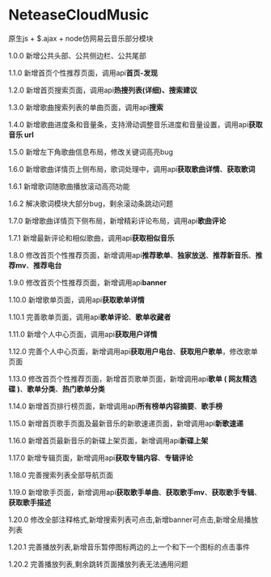 ﻿# NeteaseCloudMusic
原生js + $.ajax + node仿网易云音乐部分模块

1.0.0 新增公共头部、公共侧边栏、公共尾部

1.1.0	新增首页个性推荐页面，调用api**首页-发现**

1.2.0	新增首页搜索页面，调用api**热搜列表(详细)、搜索建议**

1.3.0 新增歌曲搜索列表的单曲页面，调用api**搜索**

1.4.0 新增歌曲进度条和音量条，支持滑动调整音乐进度和音量设置，调用api**获取音乐 url**

1.5.0 新增左下角歌曲信息布局，修改关键词高亮bug

1.6.0 新增歌曲详情页上侧布局，歌词处理中，调用api**获取歌曲详情**、**获取歌词**

1.6.1 新增歌词随歌曲播放滚动高亮功能

1.6.2 解决歌词模块大部分bug，剩余滚动条跳动问题

1.7.0 新增歌曲详情页下侧布局，新增精彩评论布局，调用api**歌曲评论**

1.7.1 新增最新评论和相似歌曲，调用api**获取相似音乐**

1.8.0 修改首页个性推荐页面，新增调用api**推荐歌单**、**独家放送**、**推荐新音乐**、**推荐mv**、**推荐电台**

1.9.0 修改首页个性推荐页面，新增调用api**banner**

1.10.0 新增歌单页面，调用api**获取歌单详情**

1.10.1 完善歌单页面，调用api**歌单评论**、**歌单收藏者**

1.11.0 新增个人中心页面，调用api**获取用户详情**

1.12.0 完善个人中心页面，新增调用api**获取用户电台**、**获取用户歌单**，修改歌单页面

1.13.0 修改首页个性推荐页面，新增首页歌单页面，新增调用api**歌单 ( 网友精选碟 )**、**歌单分类**、**热门歌单分类**

1.14.0 新增首页排行榜页面，新增调用api**所有榜单内容摘要**、**歌手榜**

1.15.0 新增首页歌手页面及最新音乐的新歌速递页面，新增调用api**新歌速递**

1.16.0 新增首页最新音乐的新碟上架页面，新增调用api**新碟上架**

1.17.0 新增专辑页面，新增调用api**获取专辑内容**、**专辑评论**

1.18.0 完善搜索列表全部导航页面

1.19.0 新增歌手页面，新增调用api**获取歌手单曲**、**获取歌手mv**、**获取歌手专辑**、**获取歌手描述**

1.20.0 修改全部注释格式,新增搜索列表可点击,新增banner可点击,新增全局播放列表

1.20.1 完善播放列表,新增音乐暂停图标两边的上一个和下一个图标的点击事件

1.20.2 完善播放列表,剩余跳转页面播放列表无法通用问题